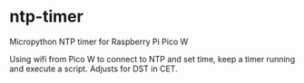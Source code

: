 # ntp-timer
Micropython NTP timer for Raspberry Pi Pico W 

Using wifi from Pico W to connect to NTP and set time, keep a timer running and execute a script. Adjusts for DST in CET.
